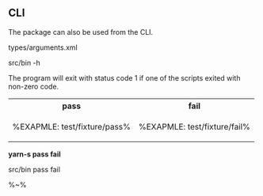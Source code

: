 ## CLI

The package can also be used from the CLI.

<argufy>types/arguments.xml</argufy>

<fork>src/bin -h</fork>

The program will exit with status code 1 if one of the scripts exited with non-zero code.

<table>
<tr><th>pass</th><th>fail</th></tr>
<!-- block-start -->
<tr><td>

%EXAPMLE: test/fixture/pass%
</td>
<td>

%EXAPMLE: test/fixture/fail%
</td></tr>
</table>

**yarn-s pass fail**

<fork>src/bin pass fail</fork>

%~%